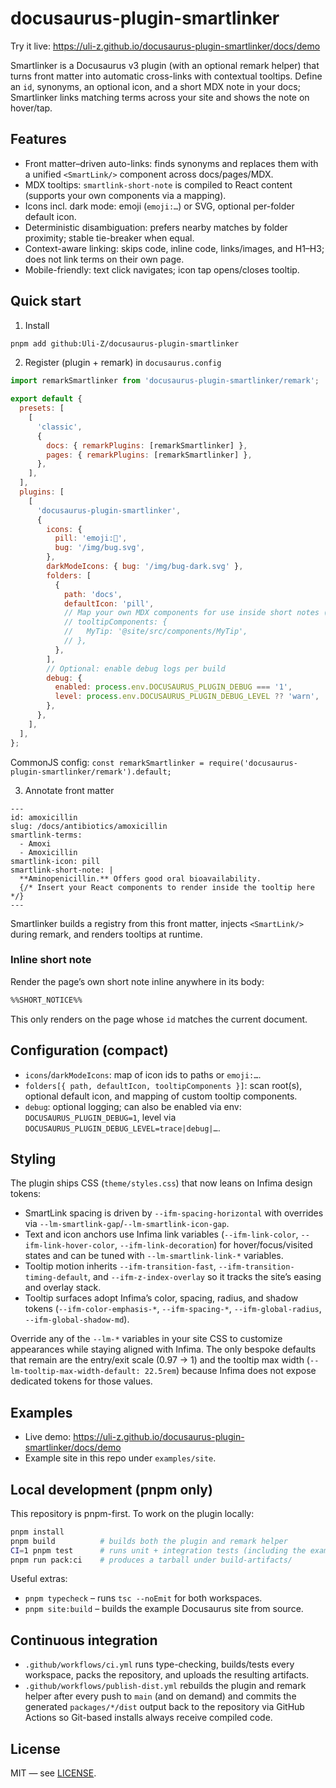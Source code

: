 # docusaurus-plugin-smartlinker

Try it live: https://uli-z.github.io/docusaurus-plugin-smartlinker/docs/demo

Smartlinker is a Docusaurus v3 plugin (with an optional remark helper) that turns front matter into automatic cross-links with contextual tooltips. Define an `id`, synonyms, an optional icon, and a short MDX note in your docs; Smartlinker links matching terms across your site and shows the note on hover/tap.

## Features

- Front matter–driven auto-links: finds synonyms and replaces them with a unified `<SmartLink/>` component across docs/pages/MDX.
- MDX tooltips: `smartlink-short-note` is compiled to React content (supports your own components via a mapping).
- Icons incl. dark mode: emoji (`emoji:…`) or SVG, optional per-folder default icon.
- Deterministic disambiguation: prefers nearby matches by folder proximity; stable tie-breaker when equal.
- Context-aware linking: skips code, inline code, links/images, and H1–H3; does not link terms on their own page.
- Mobile-friendly: text click navigates; icon tap opens/closes tooltip.

## Quick start

1) Install

```bash
pnpm add github:Uli-Z/docusaurus-plugin-smartlinker
```

2) Register (plugin + remark) in `docusaurus.config`

```js
import remarkSmartlinker from 'docusaurus-plugin-smartlinker/remark';

export default {
  presets: [
    [
      'classic',
      {
        docs: { remarkPlugins: [remarkSmartlinker] },
        pages: { remarkPlugins: [remarkSmartlinker] },
      },
    ],
  ],
  plugins: [
    [
      'docusaurus-plugin-smartlinker',
      {
        icons: {
          pill: 'emoji:💊',
          bug: '/img/bug.svg',
        },
        darkModeIcons: { bug: '/img/bug-dark.svg' },
        folders: [
          {
            path: 'docs',
            defaultIcon: 'pill',
            // Map your own MDX components for use inside short notes (tooltips)
            // tooltipComponents: {
            //   MyTip: '@site/src/components/MyTip',
            // },
          },
        ],
        // Optional: enable debug logs per build
        debug: {
          enabled: process.env.DOCUSAURUS_PLUGIN_DEBUG === '1',
          level: process.env.DOCUSAURUS_PLUGIN_DEBUG_LEVEL ?? 'warn',
        },
      },
    ],
  ],
};
```

CommonJS config: `const remarkSmartlinker = require('docusaurus-plugin-smartlinker/remark').default;`

3) Annotate front matter

```mdx
---
id: amoxicillin
slug: /docs/antibiotics/amoxicillin
smartlink-terms:
  - Amoxi
  - Amoxicillin
smartlink-icon: pill
smartlink-short-note: |
  **Aminopenicillin.** Offers good oral bioavailability.
  {/* Insert your React components to render inside the tooltip here */}
---
```

Smartlinker builds a registry from this front matter, injects `<SmartLink/>` during remark, and renders tooltips at runtime.

### Inline short note

Render the page’s own short note inline anywhere in its body:

```md
%%SHORT_NOTICE%%
```

This only renders on the page whose `id` matches the current document.

## Configuration (compact)

- `icons`/`darkModeIcons`: map of icon ids to paths or `emoji:…`.
- `folders[{ path, defaultIcon, tooltipComponents }]`: scan root(s), optional default icon, and mapping of custom tooltip components.
- `debug`: optional logging; can also be enabled via env: `DOCUSAURUS_PLUGIN_DEBUG=1`, level via `DOCUSAURUS_PLUGIN_DEBUG_LEVEL=trace|debug|…`.

## Styling

The plugin ships CSS (`theme/styles.css`) that now leans on Infima design tokens:

- SmartLink spacing is driven by `--ifm-spacing-horizontal` with overrides via `--lm-smartlink-gap`/`--lm-smartlink-icon-gap`.
- Text and icon anchors use Infima link variables (`--ifm-link-color`, `--ifm-link-hover-color`, `--ifm-link-decoration`) for hover/focus/visited states and can be tuned with `--lm-smartlink-link-*` variables.
- Tooltip motion inherits `--ifm-transition-fast`, `--ifm-transition-timing-default`, and `--ifm-z-index-overlay` so it tracks the site’s easing and overlay stack.
- Tooltip surfaces adopt Infima’s color, spacing, radius, and shadow tokens (`--ifm-color-emphasis-*`, `--ifm-spacing-*`, `--ifm-global-radius`, `--ifm-global-shadow-md`).

Override any of the `--lm-*` variables in your site CSS to customize appearances while staying aligned with Infima. The only bespoke defaults that remain are the entry/exit scale (0.97 → 1) and the tooltip max width (`--lm-tooltip-max-width-default: 22.5rem`) because Infima does not expose dedicated tokens for those values.

## Examples

- Live demo: https://uli-z.github.io/docusaurus-plugin-smartlinker/docs/demo
- Example site in this repo under `examples/site`.

## Local development (pnpm only)

This repository is pnpm-first. To work on the plugin locally:

```bash
pnpm install
pnpm build          # builds both the plugin and remark helper
CI=1 pnpm test      # runs unit + integration tests (including the example site build)
pnpm run pack:ci    # produces a tarball under build-artifacts/
```

Useful extras:

- `pnpm typecheck` – runs `tsc --noEmit` for both workspaces.
- `pnpm site:build` – builds the example Docusaurus site from source.

## Continuous integration

- `.github/workflows/ci.yml` runs type-checking, builds/tests every workspace, packs the repository, and uploads the resulting
  artifacts.
- `.github/workflows/publish-dist.yml` rebuilds the plugin and remark helper after every push to `main` (and on demand) and
  commits the generated `packages/*/dist` output back to the repository via GitHub Actions so Git-based installs always receive
  compiled code.

## License

MIT — see [LICENSE](./LICENSE).
